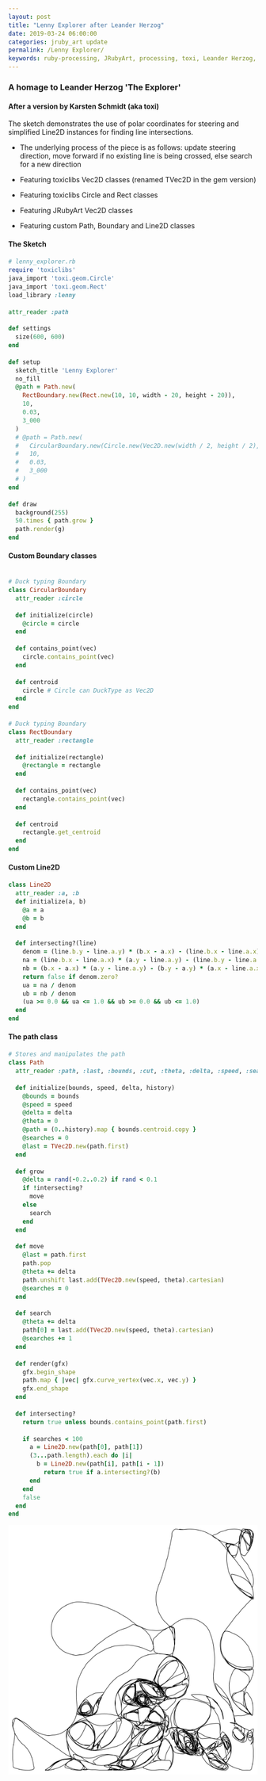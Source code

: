 ```yaml
---
layout: post
title: "Lenny Explorer after Leander Herzog"
date: 2019-03-24 06:00:00
categories: jruby_art update
permalink: /Lenny Explorer/
keywords: ruby-processing, JRubyArt, processing, toxi, Leander Herzog, Explorer
---
```

### A homage to Leander Herzog 'The Explorer'
#### After a version by Karsten Schmidt (aka toxi)

The sketch demonstrates the use of polar coordinates for steering and simplified Line2D instances for finding line intersections.
 * The underlying process of the piece is as follows: update steering direction, move forward if no existing line is being crossed, else search for a new direction

 * Featuring toxiclibs Vec2D classes (renamed TVec2D in the gem version)

 * Featuring toxiclibs Circle and Rect classes

 * Featuring JRubyArt Vec2D classes

 * Featuring custom Path, Boundary and Line2D classes

#### The Sketch
```ruby
# lenny_explorer.rb
require 'toxiclibs'
java_import 'toxi.geom.Circle'
java_import 'toxi.geom.Rect'
load_library :lenny

attr_reader :path

def settings
  size(600, 600)
end

def setup
  sketch_title 'Lenny Explorer'
  no_fill
  @path = Path.new(
    RectBoundary.new(Rect.new(10, 10, width - 20, height - 20)),
    10,
    0.03,
    3_000
  )
  # @path = Path.new(
  #   CircularBoundary.new(Circle.new(Vec2D.new(width / 2, height / 2), 250)),
  #   10,
  #   0.03,
  #   3_000
  # )
end

def draw
  background(255)
  50.times { path.grow }
  path.render(g)
end

```

#### Custom Boundary classes

```ruby

# Duck typing Boundary
class CircularBoundary
  attr_reader :circle

  def initialize(circle)
    @circle = circle
  end

  def contains_point(vec)
    circle.contains_point(vec)
  end

  def centroid
    circle # Circle can DuckType as Vec2D
  end
end

# Duck typing Boundary
class RectBoundary
  attr_reader :rectangle

  def initialize(rectangle)
    @rectangle = rectangle
  end

  def contains_point(vec)
    rectangle.contains_point(vec)
  end

  def centroid
    rectangle.get_centroid
  end
end

```

#### Custom Line2D

```ruby
class Line2D
  attr_reader :a, :b
  def initialize(a, b)
    @a = a
    @b = b
  end

  def intersecting?(line)
    denom = (line.b.y - line.a.y) * (b.x - a.x) - (line.b.x - line.a.x) * (b.y - a.y)
    na = (line.b.x - line.a.x) * (a.y - line.a.y) - (line.b.y - line.a.y) * (a.x - line.a.x)
    nb = (b.x - a.x) * (a.y - line.a.y) - (b.y - a.y) * (a.x - line.a.x)
    return false if denom.zero?
    ua = na / denom
    ub = nb / denom
    (ua >= 0.0 && ua <= 1.0 && ub >= 0.0 && ub <= 1.0)    
  end
end
```

#### The path class

```ruby
# Stores and manipulates the path
class Path
  attr_reader :path, :last, :bounds, :cut, :theta, :delta, :speed, :searches

  def initialize(bounds, speed, delta, history)
    @bounds = bounds
    @speed = speed
    @delta = delta
    @theta = 0
    @path = (0..history).map { bounds.centroid.copy }
    @searches = 0
    @last = TVec2D.new(path.first)
  end

  def grow
    @delta = rand(-0.2..0.2) if rand < 0.1
    if !intersecting?
      move
    else
      search
    end
  end

  def move
    @last = path.first
    path.pop
    @theta += delta
    path.unshift last.add(TVec2D.new(speed, theta).cartesian)
    @searches = 0
  end

  def search
    @theta += delta
    path[0] = last.add(TVec2D.new(speed, theta).cartesian)
    @searches += 1
  end

  def render(gfx)
    gfx.begin_shape
    path.map { |vec| gfx.curve_vertex(vec.x, vec.y) }
    gfx.end_shape
  end

  def intersecting?
    return true unless bounds.contains_point(path.first)

    if searches < 100
      a = Line2D.new(path[0], path[1])
      (3...path.length).each do |i|
        b = Line2D.new(path[i], path[i - 1])
	      return true if a.intersecting?(b)
      end
    end
    false
  end
end

```
<img src="/assets/lenny.png" />
